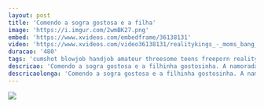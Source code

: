 ```yaml
---
layout: post
title: 'Comendo a sogra gostosa e a filha'
image: 'https://i.imgur.com/2wmBK27.png'
embed: 'https://www.xvideos.com/embedframe/36138131'
video: 'https://www.xvideos.com/video36138131/realitykings_-_moms_bang_teens_-_katie_st_ives_kendra_lust_seth_gamble_-_lustful_eyes'
duracao: '480'
tags: 'cumshot blowjob handjob amateur threesome teens freeporn realitykings xxxvideo videos-porno free-video'
descricao: 'Comendo a sogra gostosa e a filhinha gostosinha. A namorada pegou no flagra o namorado safada comendo a sogra gostosa e se juntou a festa.'
descricaolonga: 'Comendo a sogra gostosa e a filhinha gostosinha. A namorada pegou no flagra o namorado safada comendo a sogra gostosa e se juntou a festa. O sortudo comeu as duas gostosas sem dó.'
---
```

<a href="{{ page.url | prepend: site.baseurl | prepend: site.url }}"><img src="{{ page.image }}" /></a>
